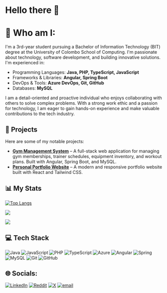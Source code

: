 # Hello there 👋

# 💫 Who am I:

I'm a 3rd-year student pursuing a Bachelor of Information Technology (BIT) degree at the University of Colombo School of Computing. I'm passionate about technology, software development, and building innovative solutions. I'm experienced in:
- Programming Languages: **Java, PHP, TypeScript, JavaScript**
- Frameworks & Libraries: **Angular, Spring Boot**
- DevOps & Tools: **Azure DevOps, Git, GitHub**
- Databases: **MySQL**

I am a detail-oriented and proactive individual who enjoys collaborating with others to solve complex problems. With a strong work ethic and a passion for technology, I am eager to gain hands-on experience and make valuable contributions to the tech industry. 

## 🌟 Projects  
Here are some of my notable projects:  
- **[Gym Management System](https://github.com/Hasitha-Vithanage/gym-management-backend)** – A full-stack web application for managing gym memberships, trainer schedules, equipment inventory, and workout plans. Built with Angular, Spring Boot, and MySQL.
- **[Personal Portfolio Website](https://github.com/Hasitha-Vithanage/hasitha-portfolio)** –  A modern and responsive portfolio website built with React and Tailwind CSS.

## 📊 My Stats  
[![Top Langs](https://github-readme-stats.vercel.app/api/top-langs/?username=Hasitha-Vithanage&theme=material-palenight&hide=Jupyter&layout=compact)](https://github.com/anuraghazra/github-readme-stats)

![](https://github-readme-stats.vercel.app/api?username=Hasitha-Vithanage&theme=omni&hide_border=true&include_all_commits=true&count_private=true)

![](https://nirzak-streak-stats.vercel.app/?user=Hasitha-Vithanage&theme=omni&hide_border=true)

## 💻 Tech Stack  
![Java](https://img.shields.io/badge/Java-%23ED8B00.svg?style=flat&logo=openjdk&logoColor=white) 
![JavaScript](https://img.shields.io/badge/JavaScript-%23323330.svg?style=flat&logo=javascript&logoColor=%23F7DF1E) 
![PHP](https://img.shields.io/badge/PHP-%23777BB4.svg?style=flat&logo=php&logoColor=white) 
![TypeScript](https://img.shields.io/badge/TypeScript-%23007ACC.svg?style=flat&logo=typescript&logoColor=white) 
![Azure](https://img.shields.io/badge/Azure-%230072C6.svg?style=flat&logo=microsoftazure&logoColor=white) 
![Angular](https://img.shields.io/badge/Angular-%23DD0031.svg?style=flat&logo=angular&logoColor=white) 
![Spring](https://img.shields.io/badge/Spring-%236DB33F.svg?style=flat&logo=spring&logoColor=white) 
![MySQL](https://img.shields.io/badge/MySQL-4479A1.svg?style=flat&logo=mysql&logoColor=white) 
![Git](https://img.shields.io/badge/Git-%23F05033.svg?style=flat&logo=git&logoColor=white) 
![GitHub](https://img.shields.io/badge/GitHub-%23121011.svg?style=flat&logo=github&logoColor=white) 
<br/>


## 🌐 Socials:

[![LinkedIn](https://img.shields.io/badge/LinkedIn-%230077B5.svg?logo=linkedin&logoColor=white)](https://www.linkedin.com/in/hasitha-vithanage-0aab67270/) [![Reddit](https://img.shields.io/badge/Reddit-%23FF4500.svg?logo=Reddit&logoColor=white)](https://www.reddit.com/user/HasithaVithanage/) [![X](https://img.shields.io/badge/X-black.svg?logo=X&logoColor=white)](https://x.com/HasithaV2002) [![email](https://img.shields.io/badge/Email-D14836?logo=gmail&logoColor=white)](mailto:hasithavithanageict@gmail.com) 
